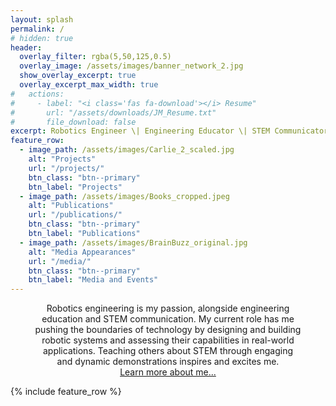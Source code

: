 ```yaml
---
layout: splash
permalink: /
# hidden: true
header:
  overlay_filter: rgba(5,50,125,0.5)
  overlay_image: /assets/images/banner_network_2.jpg
  show_overlay_excerpt: true
  overlay_excerpt_max_width: true
#   actions:
#     - label: "<i class='fas fa-download'></i> Resume"
#       url: "/assets/downloads/JM_Resume.txt"
#       file_download: false
excerpt: Robotics Engineer \| Engineering Educator \| STEM Communicator
feature_row:
  - image_path: /assets/images/Carlie_2_scaled.jpg
    alt: "Projects"
    url: "/projects/"
    btn_class: "btn--primary"
    btn_label: "Projects"
  - image_path: /assets/images/Books_cropped.jpeg
    alt: "Publications"
    url: "/publications/"
    btn_class: "btn--primary"
    btn_label: "Publications"
  - image_path: /assets/images/BrainBuzz_original.jpg
    alt: "Media Appearances"
    url: "/media/"
    btn_class: "btn--primary"
    btn_label: "Media and Events"      
---
```


<!-- *Any sufficiently advanced technology is indistinguishable from magic.* - Arthur C. Clarke -->

<!-- <div>
    <p style="margin: 0 20% 0.2em 20%; text-align: center; font-size: 1.125em; text-transform: uppercase; font-style: italic;">Any sufficiently advanced technology is indistinguishable from magic.</p>
    <p style="margin: 0 20% 1.3em 20%; text-align: center; font-size: 1em; border-bottom: 1px solid #aaa;">- Arthur C. Clarke</p>
</div> -->

<p style="text-align: center; width: 85%; margin: 0 auto 0.75em auto;">
Robotics engineering is my passion, alongside engineering education and STEM communication. My current role has me pushing the boundaries of technology by designing and building robotic systems and assessing their capabilities in real-world applications. Teaching others about STEM through engaging and dynamic demonstrations inspires and excites me.
<br>
<a href="/about_me/">Learn more about me...</a>
</p>

<!-- <p>
I am a robotics engineer, engineering educator and STEM communicator. I enjoy pushing the boundaries of technology by designing and building robotic systems and assessing their capabilities in real-world applications. I am also passionate about creating and presenting engaging demonstrations to teach others about STEM. <a href="/about_me/">Learn more about me...</a>
</p> -->

{% include feature_row %}



